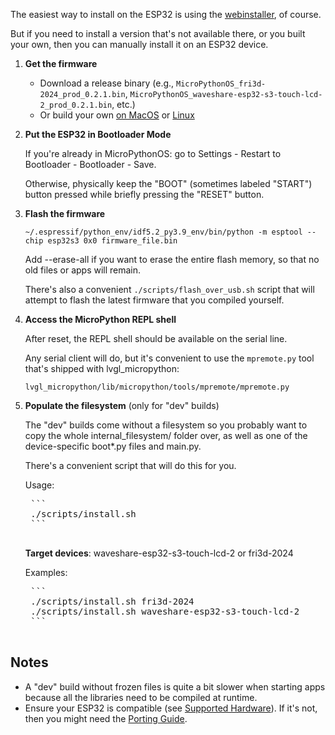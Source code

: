 The easiest way to install on the ESP32 is using the [webinstaller](https://install.MicroPythonOS.com), of course.

But if you need to install a version that's not available there, or you built your own, then you can manually install it on an ESP32 device.

1. **Get the firmware**

    - Download a release binary (e.g., `MicroPythonOS_fri3d-2024_prod_0.2.1.bin`, `MicroPythonOS_waveshare-esp32-s3-touch-lcd-2_prod_0.2.1.bin`, etc.)
    - Or build your own [on MacOS](macos.md) or [Linux](linux.md)

2. **Put the ESP32 in Bootloader Mode**

    If you're already in MicroPythonOS: go to Settings - Restart to Bootloader - Bootloader - Save.
    
    Otherwise, physically keep the "BOOT" (sometimes labeled "START") button pressed while briefly pressing the "RESET" button.
    
3. **Flash the firmware**

    ```
    ~/.espressif/python_env/idf5.2_py3.9_env/bin/python -m esptool --chip esp32s3 0x0 firmware_file.bin
    ```

    Add --erase-all if you want to erase the entire flash memory, so that no old files or apps will remain.
    
    There's also a convenient `./scripts/flash_over_usb.sh` script that will attempt to flash the latest firmware that you compiled yourself.

4. **Access the MicroPython REPL shell**

    After reset, the REPL shell should be available on the serial line.
    
    Any serial client will do, but it's convenient to use the `mpremote.py` tool that's shipped with lvgl_micropython:
    
    ```
    lvgl_micropython/lib/micropython/tools/mpremote/mpremote.py
    ```

5. **Populate the filesystem** (only for "dev" builds)

    The "dev" builds come without a filesystem so you probably want to copy the whole internal_filesystem/ folder over, as well as one of the device-specific boot*.py files and main.py.
    
    There's a convenient script that will do this for you.
    
    Usage:

    <pre>
    ```
    ./scripts/install.sh <target device>
    ```
    </pre>
    
    **Target devices**: waveshare-esp32-s3-touch-lcd-2 or fri3d-2024

    Examples:

    <pre>
    ```
    ./scripts/install.sh fri3d-2024
    ./scripts/install.sh waveshare-esp32-s3-touch-lcd-2
    ```
    </pre>


## Notes

- A "dev" build without frozen files is quite a bit slower when starting apps because all the libraries need to be compiled at runtime.
- Ensure your ESP32 is compatible (see [Supported Hardware](../getting-started/supported-hardware.md)). If it's not, then you might need the [Porting Guide](../os-development/porting-guide.md).
